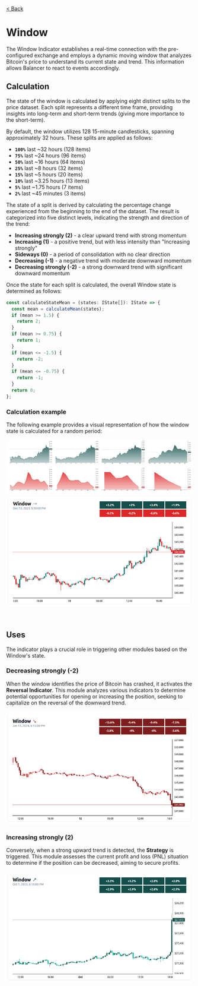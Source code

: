 [< Back](../../../README.md)

# Window

The Window Indicator establishes a real-time connection with the pre-configured exchange and employs a dynamic moving window that analyzes Bitcoin's price to understand its current state and trend. This information allows Balancer to react to events accordingly.

## Calculation

The state of the window is calculated by applying eight distinct splits to the price dataset. Each split represents a different time frame, providing insights into long-term and short-term trends (giving more importance to the short-term).

By default, the window utilizes 128 15-minute candlesticks, spanning approximately 32 hours. These splits are applied as follows:

- **`100%`** last ~32 hours (128 items)
- **`75%`** last ~24 hours (96 items)
- **`50%`** last ~16 hours (64 items)
- **`25%`** last ~8 hours (32 items)
- **`15%`** last ~5 hours (20 items)
- **`10%`** last ~3.25 hours (13 items)
- **`5%`** last ~1.75 hours (7 items)
- **`2%`** last ~45 minutes (3 items)

The state of a split is derived by calculating the percentage change experienced from the beginning to the end of the dataset. The result is categorized into five distinct levels, indicating the strength and direction of the trend:

- **Increasing strongly (2)** - a clear upward trend with strong momentum
- **Increasing (1)** - a positive trend, but with less intensity than "Increasing strongly"
- **Sideways (0)** - a period of consolidation with no clear direction
- **Decreasing (-1)** - a negative trend with moderate downward momentum
- **Decreasing strongly (-2)** - a strong downward trend with significant downward momentum

Once the state for each split is calculated, the overall Window state is determined as follows:

```typescript
const calculateStateMean = (states: IState[]): IState => {
  const mean = calculateMean(states);
  if (mean >= 1.5) {
    return 2;
  }
  if (mean >= 0.75) {
    return 1;
  }
  if (mean <= -1.5) {
    return -2;
  }
  if (mean <= -0.75) {
    return -1;
  }
  return 0;
};
```

### Calculation example

The following example provides a visual representation of how the window state is calculated for a random period:

![Example of how the state of the window is calculated](./window-state-calculation.png)

<br/>

## Uses

The indicator plays a crucial role in triggering other modules based on the Window's state.

### Decreasing strongly (-2)

When the window identifies the price of Bitcoin has crashed, it activates the **Reversal Indicator**. This module analyzes various indicators to determine potential opportunities for opening or increasing the position, seeking to capitalize on the reversal of the downward trend.

![Example of a window that is decreasing strongly](./decreasing-strongly.png)

### Increasing strongly (2)

Conversely, when a strong upward trend is detected, the **Strategy** is triggered. This module assesses the current profit and loss (PNL) situation to determine if the position can be decreased, aiming to secure profits.

![Example of a window that is increasing strongly](./increasing-strongly.png)
